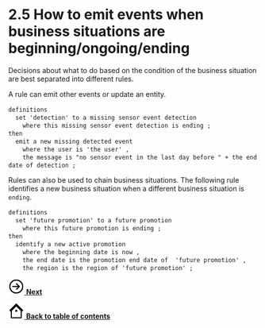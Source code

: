 # 2.5 How to emit events when business situations are beginning/ongoing/ending

Decisions about what to do based on the condition of the business situation are best separated into different rules.

A rule can emit other events or update an entity.

```
definitions
  set 'detection' to a missing sensor event detection
    where this missing sensor event detection is ending ;
then
  emit a new missing detected event 
    where the user is 'the user' ,
    the message is "no sensor event in the last day before " + the end date of detection ;
```

Rules can also be used to chain business situations. The following rule identifies a new business situation when a different business situation is `ending`.

```
definitions
  set 'future promotion' to a future promotion 
    where this future promotion is ending ;
then
  identify a new active promotion 
    where the beginning date is now ,
    the end date is the promotion end date of  'future promotion' ,
    the region is the region of 'future promotion' ;
```

[![Next icon](../images/forward_32.png) **Next**](../docs/tsk_dsi_bs_test.md)

[![Back to table of contents icon](../images/home_32.png) **Back to table of contents**](../README.md)

